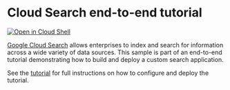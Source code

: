 # Cloud Search end-to-end tutorial

[![Open in Cloud Shell][cloudshell-badge]][cloudshell-open]

[Google Cloud Search][cloud-search] allows enterprises to index and search
for information across a wide variety of data sources. This sample is part
of an end-to-end tutorial demonstrating how to build and deploy a custom
search application.

See the [tutorial][tutorial-url] for full instructions on how to
configure and deploy the tutorial.

[cloudshell-badge]: http://gstatic.com/cloudssh/images/open-btn.png
[cloudshell-open]: https://console.cloud.google.com/cloudshell/open?git_repo=https://github.com/gsuitedevs/cloud-search-samples&page=editor&open_in_editor=end-to-end/README.md
[cloud-search]: https://developers.google.com/cloud-search/
[tutorial-url]: https://developers.google.com/cloud-search/docs/guides/tutorials/end-to-end
